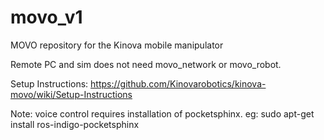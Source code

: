 # movo_v1
MOVO repository for the Kinova mobile manipulator

Remote PC and sim does not need movo_network or movo_robot.

Setup Instructions: https://github.com/Kinovarobotics/kinova-movo/wiki/Setup-Instructions

Note: voice control requires installation of pocketsphinx. eg: sudo apt-get install ros-indigo-pocketsphinx

